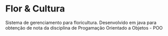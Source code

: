 # Flor & Cultura 

Sistema de gerenciamento para floricultura. Desenvolvido em java para obtenção de nota da disciplina de Progamação Orientado a Objetos - POO
